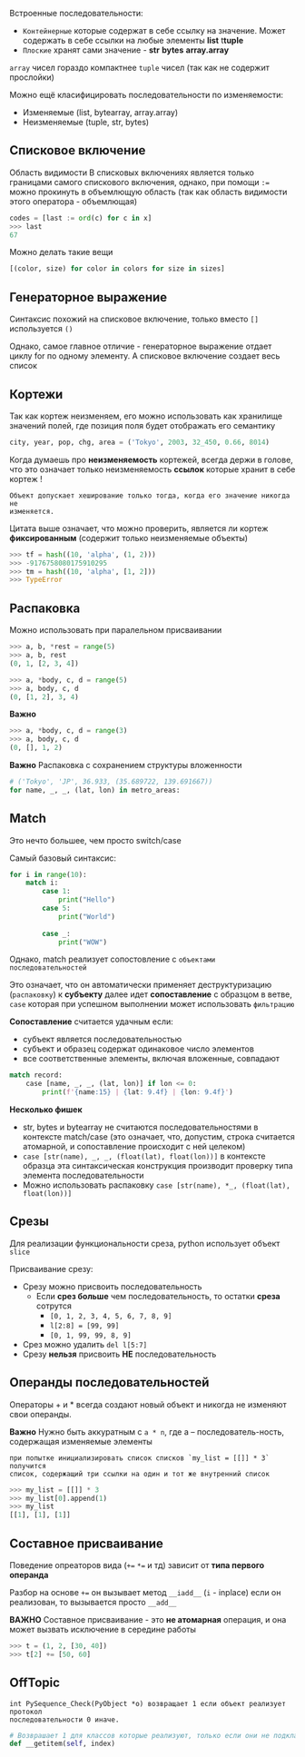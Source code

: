 Встроенные последовательности:
- `Контейнерные` которые содержат в себе ссылку на значение. Может содержать в себе ссылки на любые элементы **list** t**tuple** 
- `Плоские` хранят сами значение - **str** **bytes** **array.array**

`array` чисел гораздо компактнее `tuple` чисел (так как не содержит прослойки)

Можно ещё класифицировать последовательности по изменяемости:
- Изменяемые (list, bytearray, array.array)
- Неизменяемые (tuple, str, bytes)

## Списковое включение

Область видимости
В списковых включениях является только границами самого спискового включения, однако, при помощи `:=` можно прокинуть в объемлющую область (так как область видимости этого оператора - объемлющая)

```python
codes = [last := ord(c) for c in x]
>>> last
67
```

Можно делать такие вещи
```python
[(color, size) for color in colors for size in sizes]
```


## Генераторное выражение

Синтаксис похожий на списковое включение, только вместо `[]` используется `()`

Однако, самое главное отличие - генераторное выражение отдает циклу
for по одному элементу. А списковое включение создает весь список


## Кортежи

Так как кортеж неизменяем, его можно использовать как хранилище значений полей, где позиция поля будет отображать его семантику

```python
city, year, pop, chg, area = ('Tokyo', 2003, 32_450, 0.66, 8014)
```

Когда думаешь про **неизменяемость** кортежей, всегда держи в голове, что это означает только неизменяемость **ссылок** которые хранит в себе кортеж !

	Объект допускает хеширование только тогда, когда его значение никогда не 
	изменяется.

Цитата выше означает, что можно проверить, является ли кортеж **фиксированным** (содержит только неизменяемые объекты)
```python
>>> tf = hash((10, 'alpha', (1, 2)))
>>> -9176758080175910295
>>> tm = hash((10, 'alpha', [1, 2]))
>>> TypeError
```

## Распаковка
Можно использовать при паралельном присваивании

```python
>>> a, b, *rest = range(5)
>>> a, b, rest
(0, 1, [2, 3, 4])

>>> a, *body, c, d = range(5)
>>> a, body, c, d
(0, [1, 2], 3, 4)
```


**Важно**
```python
>>> a, *body, c, d = range(3)
>>> a, body, c, d
(0, [], 1, 2)
```


**Важно**
Распаковка с сохранением структуры вложенности

```python
# ('Tokyo', 'JP', 36.933, (35.689722, 139.691667))
for name, _, _, (lat, lon) in metro_areas:
```


## Match
Это нечто большее, чем просто switch/case

Самый базовый синтаксис:
```python
for i in range(10):  
    match i:  
        case 1:  
            print("Hello")  
        case 5:  
            print("World")  
  
        case _:  
            print("WOW")
```

Однако, match реализует сопостовление с `объектами последовательностей`

Это означает, что он автоматически применяет деструктуризацию (`распаковку`) к **субъекту** далее идет **сопоставление** с образцом в ветве, `case` которая при успешном выполнении может использовать `фильтрацию`

**Сопоставление** считается удачным если:
- субъект является последовательностью
- субъект и образец содержат одинаковое число элементов
- все соответственные элементы, включая вложенные, совпадают

```python
match record:
    case [name, _, _, (lat, lon)] if lon <= 0: 
		print(f'{name:15} | {lat: 9.4f} | {lon: 9.4f}')
```

**Несколько фишек**
- str, bytes и bytearray не считаются последовательностями в контексте match/case (это означает, что, допустим, строка считается атомарной, и сопоставление происходит с ней целеком)
- `case [str(name), _, _, (float(lat), float(lon))]` в контексте образца эта синтаксическая конструкция производит проверку типа элемента последовательности
- Можно использовать распаковку `case [str(name), *_, (float(lat), float(lon))]`


## Срезы
Для реализации функциональности среза, python использует объект `slice`

Присваивание срезу:
- Срезу можно присвоить последовательность
	- Если **срез больше** чем последовательность, то остатки **среза** сотрутся
		- `[0, 1, 2, 3, 4, 5, 6, 7, 8, 9]`
		- `l[2:8] = [99, 99]`
		- `[0, 1, 99, 99, 8, 9]`
- Срез можно удалить `del l[5:7]`
- Срезу **нельзя** присвоить **НЕ** последовательность

## Операнды последовательностей
Операторы + и * всегда создают новый объект и никогда не изменяют свои
операнды.

**Важно**
Нужно быть аккуратным с `a * n`, где a – последователь-ность, содержащая изменяемые элементы

	при попытке инициа­лизировать список списков `my_list = [[]] * 3` получится 
	список, содержащий три ссылки на один и тот же внутренний список

```python
>>> my_list = [[]] * 3
>>> my_list[0].append(1)
>>> my_list
[[1], [1], [1]]
```



## Составное присваивание
Поведение опреаторов вида (`+=` `*=` и тд) зависит от **типа первого операнда**

Разбор на основе `+=` он вызывает метод `__iadd__` (`i` - inplace) если он реализован, то вызывается просто `__add__`

**ВАЖНО**
Составное присваивание - это **не атомарная** операция, и она может вызвать исключение в середине работы
```python
>>> t = (1, 2, [30, 40])
>>> t[2] += [50, 60]
```


## OffTopic

	int PySequence_Check(PyObject *o) возвращает 1 если объект реализует протокол 
	последовательности 0 иначе.

```python
# Возврашает 1 для классов которые реализуют, только если они не подклассы dict
def __getitem(self, index)
```

